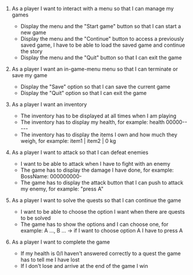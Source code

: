 1.	As a player I want to interact with a menu so that I can manage my games
	-	Display the menu and the "Start game" button so that I can start a new game
	-	Display the menu and the "Continue" button to access a previously saved game, I have to be able to load the saved game and continue the story
	-	Display the menu and the "Quit" button so that I can exit the game

2.	⁠As a player ⁠⁠I want an in-game-menu menu⁠ ⁠so that I can terminate or save my game
	-	Display the "Save" option so that I can save the current game
	-	Display the "Quit" option so that I can exit the game

3.	As a player I want an inventory
	-	The inventory has to be displayed at all times when I am playing
	-	The inventory has to display my health, for example: health 00000-----
	-	The inventory has to display the items I own and how much they weigh, for example: item1 | item2 | 0 kg

4.	As a player I want to attack so that I can defeat enemies
	-	I want to be able to attack when I have to fight with an enemy
	-	The game has to display the damage I have done, for example: BossName: 000000000-
	-	The game has to display the attack button that I can push to attack my enemy, for example: "press A"

5.	As a player I want to solve the quests so that I can continue the game
	-	I want to be able to choose the option I want when there are quests to be solved
	-	The game has to show the options and I can choose one, for example: A ..., B ... -> if I want to choose option A I have to press A 

6.	As a player I want to complete the game
	-	If my health is 0/I haven't answered correctly to a quest the game has to tell me I have lost
	-	If I don't lose and arrive at the end of the game I win
